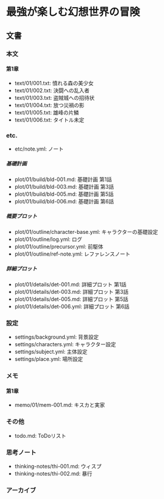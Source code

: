 # 最強が楽しむ幻想世界の冒険
## 文書
### 本文
#### 第1章
- text/01/001.txt: 憤れる森の美少女
- text/01/002.txt: 決闘への乱入者
- text/01/003.txt: 盗賊城への招待状
- text/01/004.txt: 放つ災禍の影
- text/01/005.txt: 雄峰の片鱗
- text/01/006.txt: タイトル未定

### etc.
- etc/note.yml: ノート

##### 基礎計画
- plot/01/build/bld-001.md: 基礎計画 第1話
- plot/01/build/bld-003.md: 基礎計画 第3話
- plot/01/build/bld-005.md: 基礎計画 第5話
- plot/01/build/bld-006.md: 基礎計画 第6話

##### 概要プロット
- plot/01/outline/character-base.yml: キャラクターの基礎設定
- plot/01/outline/log.yml:            ログ
- plot/01/outline/precursor.yml:      前駆体
- plot/01/outline/ref-note.yml:       レファレンスノート

##### 詳細プロット
- plot/01/details/det-001.md:  詳細プロット 第1話
- plot/01/details/det-003.md:  詳細プロット 第3話
- plot/01/details/det-005.md:  詳細プロット 第5話
- plot/01/details/det-006.yml: 詳細プロット 第6話

### 設定
- settings/background.yml: 背景設定
- settings/characters.yml: キャラクター設定
- settings/subject.yml:    主体設定
- settings/place.yml:      場所設定

### メモ
#### 第1章
- memo/01/mem-001.md: キスカと実家

### その他
- todo.md:  ToDoリスト

### 思考ノート
- thinking-notes/thi-001.md: ウィスプ
- thinking-notes/thi-002.md: 暴行

### アーカイブ
